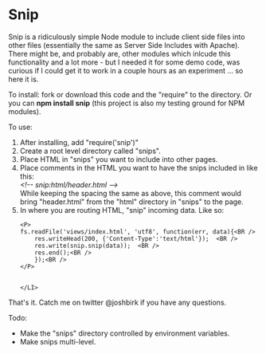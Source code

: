 <H1>Snip</H1>
Snip is a ridiculously simple Node module to include client side files into other files (essentially the same as Server Side Includes with Apache). 
There might be, and probably are, other modules which inlcude this functionality and a lot more - but I needed it for some demo code, was curious if 
I could get it to work in a couple hours as an experiment ... so here it is.

To install: fork or download this code and the "require" to the directory.  Or you can <B>npm install snip</B> (this project is also my testing ground 
for NPM modules).

To use:

<OL> 
	<LI> After installing, add "require('snip')"
	<LI> Create a root level directory called "snips". </LI>
	<LI> Place HTML in "snips" you want to include into other pages. </LI>
	<LI> Place comments in the HTML you want to have the snips included in like this:<BR />
		<I>&lt;!-- snip:html/header.html --&gt;</I><BR />
		 While keeping the spacing the same as above, this comment would bring "header.html" from the "html" directory in "snips" to the page. </LI>
	<LI> In where you are routing HTML, "snip" incoming data.  Like so:
	
	<P>
	fs.readFile('views/index.html', 'utf8', function(err, data){<BR />
    	res.writeHead(200, {'Content-Type':'text/html'});  <BR />
    	res.write(snip.snip(data));  <BR />
    	res.end();<BR />
  		});<BR />
  	</P>
	
	
	</LI>
	
</OL>

That's it.  Catch me on twitter @joshbirk if you have any questions.

Todo:

<UL>
	<LI> Make the "snips" directory controlled by environment variables.
	<LI> Make snips multi-level.
</UL>
		